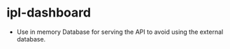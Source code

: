 # ipl-dashboard

- Use in memory Database for serving the API to avoid using the external database.
